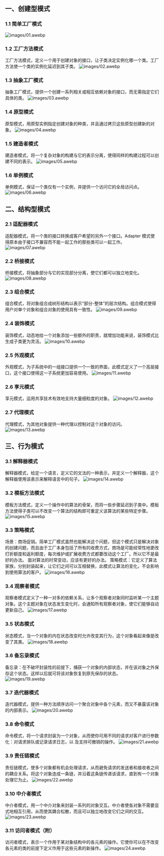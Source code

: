 ## 一、创建型模式
### 1.1 简单工厂模式
![images/01.awebp](images/01.webp)

### 1.2 工厂方法模式
工厂方法模式，定义一个用于创建对象的接口，让子类决定实例化哪一个类。工厂方法使一个类的实例化延迟到其子类。
![images/02.awebp](images/01.webp)

### 1.3 抽象工厂模式
抽象工厂模式，提供一个创建一系列相关或相互依赖对象的接口，而无需指定它们具体的类。
![images/03.awebp](images/01.webp)

### 1.4 原型模式
原型模式，用原型实例指定创建对象的种类，并且通过拷贝这些原型创建新的对象。
![images/04.awebp](images/01.webp)

### 1.5 建造者模式
建造者模式，将一个复杂对象的构建与它的表示分离，使得同样的构建过程可以创建不同的表示。
![images/05.awebp](images/01.webp)

### 1.6 单例模式
单例模式，保证一个类仅有一个实例，并提供一个访问它的全局访问点。
![images/06.awebp](images/01.webp)

## 二、结构型模式
### 2.1 适配器模式
适配器模式，将一个类的接口转换成客户希望的另外一个接口。Adapter 模式使得原本由于接口不兼容而不能一起工作的那些类可以一起工作。
![images/07.awebp](images/01.webp)

### 2.2 桥接模式
桥接模式，将抽象部分与它的实现部分分离，使它们都可以独立地变化。
![images/08.awebp](images/01.webp)

### 2.3 组合模式
组合模式，将对象组合成树形结构以表示“部分-整体”的层次结构。组合模式使得用户对单个对象和组合对象的使用具有一致性。
![images/09.awebp](images/01.webp)

### 2.4 装饰模式
装饰模式，动态地给一个对象添加一些额外的职责，就增加功能来说，装饰模式比生成子类更为灵活。
![images/10.awebp](images/01.webp)

### 2.5 外观模式
外观模式，为子系统中的一组接口提供一个一致的界面，此模式定义了一个高层接口，这个接口使得这一子系统更加容易使用。
![images/11.awebp](images/01.webp)

### 2.6 享元模式
享元模式，运用共享技术有效地支持大量细粒度的对象。
![images/12.awebp](images/01.webp)

### 2.7 代理模式
代理模式，为其他对象提供一种代理以控制对这个对象的访问。
![images/13.awebp](images/01.webp)

## 三、行为模式
### 3.1 解释器模式
解释器模式，给定一个语言，定义它的文法的一种表示，并定义一个解释器，这个解释器使用该表示来解释语言中的句子。
![images/14.awebp](images/01.webp)

### 3.2 模板方法模式
模板方法模式，定义一个操作中的算法的骨架，而将一些步骤延迟到子类中。模板方法使得子类可以不改变一个算法的结构即可重定义该算法的某些特定步骤。
![images/15.awebp](images/01.webp)
### 3.3 策略模式
场景：商场促销。简单工厂模式虽然也能解决这个问题，但这个模式只是解决对象的创建问题，而且由于工厂本身包括了所有的收费方式，商场是可能经常性地更改打折额度和返利额度，每次维护或扩展收费方式都要改动这个工厂。所以它不是最好的办法。
面对算法的时常变动，应该有更好的办法。
策略模式：它定义了算法家族，分别封装起来，让它们之间可以互相替换，此模式让算法的变化，不会影响到使用算法的客户。
![images/16.awebp](images/01.webp)

### 3.4 观察者模式
观察者模式定义了一种一对多的依赖关系，让多个观察者对象同时监听某一个主题对象。这个主题对象在状态发生变化时，会通知所有观察者对象，使它们能够自动更新自己。
![images/17.awebp](images/01.webp)

### 3.5 状态模式
状态模式，当一个对象的内在状态改变时允许改变其行为，这个对象看起来像是改变了其类。
![images/18.awebp](images/01.webp)

### 3.6 备忘录模式
备忘录：在不破坏封装性的前提下，捕获一个对象的内部状态，并在该对象之外保存这个状态。这样以后就可将该对象恢复到原先保存的状态。
![images/19.awebp](images/01.webp)

### 3.7 迭代器模式
迭代器模式，提供一种方法顺序访问一个聚合对象中各个元素，而又不暴露该对象的内部表示。
![images/20.awebp](images/01.webp)

### 3.8 命令模式
命令模式，将一个请求封装为一个对象，从而使你可用不同的请求对客户进行参数化：对请求排队或记录请求日志，以 及支持可撤销的操作。
![images/21.awebp](images/01.webp)

### 3.9 责任链模式
责任链模式，使多个对象都有机会处理请求，从而避免请求的发送者和接收者之间的耦合关系。将这个对象连成一条链，并沿着这条链传递该请求，直到有一个对象处理它为止。
![images/22.awebp](images/01.webp)

### 3.10 中介者模式
中介者模式，用一个中介对象来封装一系列的对象交互。中介者使各对象不需要显式地相互引用，从而使其耦合松散，而且可以独立地改变它们之间的交互。
![images/23.awebp](images/01.webp)

### 3.11 访问者模式（附）
访问者模式，表示一个作用于某对象结构中的各元素的操作。它使你可以在不改变各元素的类的前提下定义作用于这些元素的新操作。
![images/24.awebp](images/01.webp)

